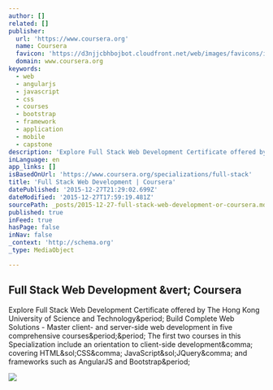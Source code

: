 ```yaml
---
author: []
related: []
publisher:
  url: 'https://www.coursera.org'
  name: Coursera
  favicon: 'https://d3njjcbhbojbot.cloudfront.net/web/images/favicons/icon-blue-32x32.png'
  domain: www.coursera.org
keywords:
  - web
  - angularjs
  - javascript
  - css
  - courses
  - bootstrap
  - framework
  - application
  - mobile
  - capstone
description: 'Explore Full Stack Web Development Certificate offered by The Hong Kong University of Science and Technology. Build Complete Web Solutions - Master client- and server-side web development in five comprehensive courses.. The first two courses in this Specialization include an orientation to client-side development, covering HTML/CSS, JavaScript/JQuery, and frameworks such as AngularJS and Bootstrap.'
inLanguage: en
app_links: []
isBasedOnUrl: 'https://www.coursera.org/specializations/full-stack'
title: 'Full Stack Web Development | Coursera'
datePublished: '2015-12-27T21:29:02.699Z'
dateModified: '2015-12-27T17:59:19.481Z'
sourcePath: _posts/2015-12-27-full-stack-web-development-or-coursera.md
published: true
inFeed: true
hasPage: false
inNav: false
_context: 'http://schema.org'
_type: MediaObject

---
```

<article style=""><h1>Full Stack Web Development &amp;vert; Coursera</h1><p>Explore Full Stack Web Development Certificate offered by The Hong Kong University of Science and Technology&amp;period; Build Complete Web Solutions - Master client- and server-side web development in five comprehensive courses&amp;period;&amp;period; The first two courses in this Specialization include an orientation to client-side development&amp;comma; covering HTML&amp;sol;CSS&amp;comma; JavaScript&amp;sol;JQuery&amp;comma; and frameworks such as AngularJS and Bootstrap&amp;period;</p><img src="https://d2j5ihb19pt1hq.cloudfront.net/sdp_page/header_images_2/HKUST_Full-Stack-Web-Development_Getty488025987.jpg" /></article>